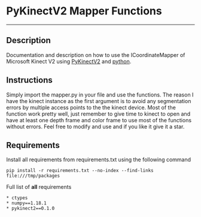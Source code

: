 # PyKinectV2 Mapper Functions
***

## Description
Documentation and description on how to use the ICoordinateMapper of Microsoft Kinect V2 using [PyKinectV2](https://github.com/Kinect/PyKinect2) and [python](https://www.python.org).

## Instructions

Simply import the mapper.py in your file and use the functions. The reason I have the 
kinect instance as the first argument is to avoid any segmentation errors by multiple access points to 
the the kinect device. Most of the function work pretty well, just remember to give time to kinect to open 
and have at least one depth frame and color frame to use most of the functions without errors. Feel free to modify and use
and if you like it give it a star.

## Requirements
Install all requirements from requirements.txt using the following command
```
pip install -r requirements.txt --no-index --find-links file:///tmp/packages
```
Full list of **all** requirements
```
* ctypes
* numpy==1.18.1
* pykinect2==0.1.0
```
